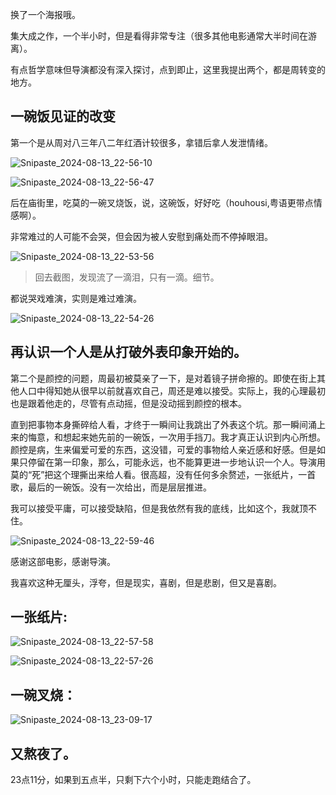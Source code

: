 换了一个海报哦。 

集大成之作，一个半小时，但是看得非常专注（很多其他电影通常大半时间在游离）。 

有点哲学意味但导演都没有深入探讨，点到即止，这里我提出两个，都是周转变的地方。

## 一碗饭见证的改变

第一个是从周对八三年八二年红酒计较很多，拿错后拿人发泄情绪。

![Snipaste_2024-08-13_22-56-10](https://fastly.jsdelivr.net/gh/MrXnneHang/blog_img/BlogHosting/img/24/07/202408132301028.jpeg)

![Snipaste_2024-08-13_22-56-47](https://fastly.jsdelivr.net/gh/MrXnneHang/blog_img/BlogHosting/img/24/07/202408132301249.jpeg)

后在庙街里，吃莫的一碗叉烧饭，说，这碗饭，好好吃（houhousi,粤语更带点情感啊）。

非常难过的人可能不会哭，但会因为被人安慰到痛处而不停掉眼泪。

![Snipaste_2024-08-13_22-53-56](https://fastly.jsdelivr.net/gh/MrXnneHang/blog_img/BlogHosting/img/24/07/202408132302490.jpeg)

> 回去截图，发现流了一滴泪，只有一滴。细节。

都说哭戏难演，实则是难过难演。

![Snipaste_2024-08-13_22-54-26](https://fastly.jsdelivr.net/gh/MrXnneHang/blog_img/BlogHosting/img/24/07/202408132304819.jpeg)

## 再认识一个人是从打破外表印象开始的。

 第二个是颜控的问题，周最初被莫亲了一下，是对着镜子拼命擦的。即使在街上其他人口中得知她从很早以前就喜欢自己，周还是难以接受。实际上，我的心理最初也是跟着他走的，尽管有点动摇，但是没动摇到颜控的根本。

 直到把事物本身撕碎给人看，才终于一瞬间让我跳出了外表这个坑。那一瞬间涌上来的悔意，和想起来她先前的一碗饭，一次用手挡刀。我才真正认识到内心所想。颜控是病，生来偏爱可爱的东西，这没错，可爱的事物给人亲近感和好感。但是如果只停留在第一印象，那么，可能永远，也不能算更进一步地认识一个人。导演用莫的“死”把这个理撕出来给人看。很高超，没有任何多余赘述，一张纸片，一首歌，最后的一碗饭。没有一次给出，而是层层推进。

我可以接受平庸，可以接受缺陷，但是我依然有我的底线，比如这个，我就顶不住。

![Snipaste_2024-08-13_22-59-46](https://fastly.jsdelivr.net/gh/MrXnneHang/blog_img/BlogHosting/img/24/07/202408132305946.jpeg)

感谢这部电影，感谢导演。

我喜欢这种无厘头，浮夸，但是现实，喜剧，但是悲剧，但又是喜剧。



## 一张纸片:

![Snipaste_2024-08-13_22-57-58](https://fastly.jsdelivr.net/gh/MrXnneHang/blog_img/BlogHosting/img/24/07/202408132307842.jpeg)

![Snipaste_2024-08-13_22-57-26](https://fastly.jsdelivr.net/gh/MrXnneHang/blog_img/BlogHosting/img/24/07/202408132307904.jpeg)

## 一碗叉烧：

![Snipaste_2024-08-13_23-09-17](https://fastly.jsdelivr.net/gh/MrXnneHang/blog_img/BlogHosting/img/24/07/202408132309995.jpeg)



## 又熬夜了。

23点11分，如果到五点半，只剩下六个小时，只能走跑结合了。